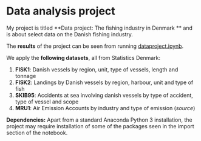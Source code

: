 # Data analysis project

My project is titled **Data project: The fishing industry in Denmark ** and is about select data on the Danish fishing industry.

The **results** of the project can be seen from running [dataproject.ipynb](dataproject.ipynb).

We apply the **following datasets**, all from Statistics Denmark:

1. **FISK1**: Danish vessels by region, unit, type of vessels, length and tonnage
1. **FISK2**: Landings by Danish vessels by region, harbour, unit and type of fish
1. **SKIB95**: Accidents at sea involving danish vessels by type of accident, type of vessel and scope
1. **MRU1**: Air Emission Accounts by industry and type of emission (*source*) 

**Dependencies:** Apart from a standard Anaconda Python 3 installation, the project may require installation of some of the packages seen in the import section of the notebook.